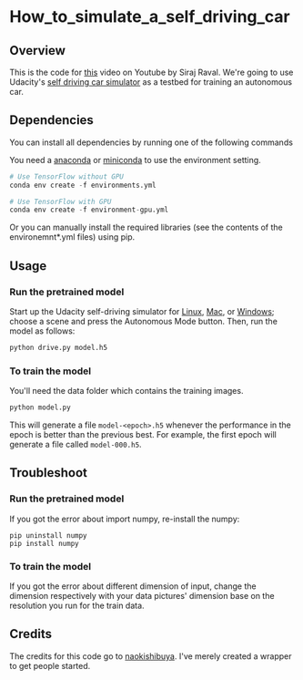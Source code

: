 # How_to_simulate_a_self_driving_car

## Overview

This is the code for [this](https://youtu.be/EaY5QiZwSP4) video on Youtube by Siraj Raval. We're going to use Udacity's [self driving car simulator](https://github.com/udacity/self-driving-car-sim) as a testbed for training an autonomous car. 

## Dependencies

You can install all dependencies by running one of the following commands

You need a [anaconda](https://www.continuum.io/downloads) or [miniconda](https://conda.io/miniconda.html) to use the environment setting.

```python
# Use TensorFlow without GPU
conda env create -f environments.yml 

# Use TensorFlow with GPU
conda env create -f environment-gpu.yml
```

Or you can manually install the required libraries (see the contents of the environemnt*.yml files) using pip.


## Usage


### Run the pretrained model

Start up the Udacity self-driving simulator for [Linux](https://d17h27t6h515a5.cloudfront.net/topher/2017/February/58983558_beta-simulator-linux/beta-simulator-linux.zip), [Mac](https://d17h27t6h515a5.cloudfront.net/topher/2017/February/58983385_beta-simulator-mac/beta-simulator-mac.zip), or [Windows](https://d17h27t6h515a5.cloudfront.net/topher/2017/February/58983318_beta-simulator-windows/beta-simulator-windows.zip); choose a scene and press the Autonomous Mode button.  Then, run the model as follows:

```python
python drive.py model.h5
```

### To train the model

You'll need the data folder which contains the training images.

```python
python model.py
```

This will generate a file `model-<epoch>.h5` whenever the performance in the epoch is better than the previous best.  For example, the first epoch will generate a file called `model-000.h5`.


## Troubleshoot


### Run the pretrained model

If you got the error about import numpy, re-install the numpy:
```command
pip uninstall numpy
pip install numpy
```

### To train the model

If you got the error about different dimension of input, change the dimension respectively with your data pictures' dimension base on the resolution you run for the train data.


## Credits

The credits for this code go to [naokishibuya](https://github.com/naokishibuya). I've merely created a wrapper to get people started.



